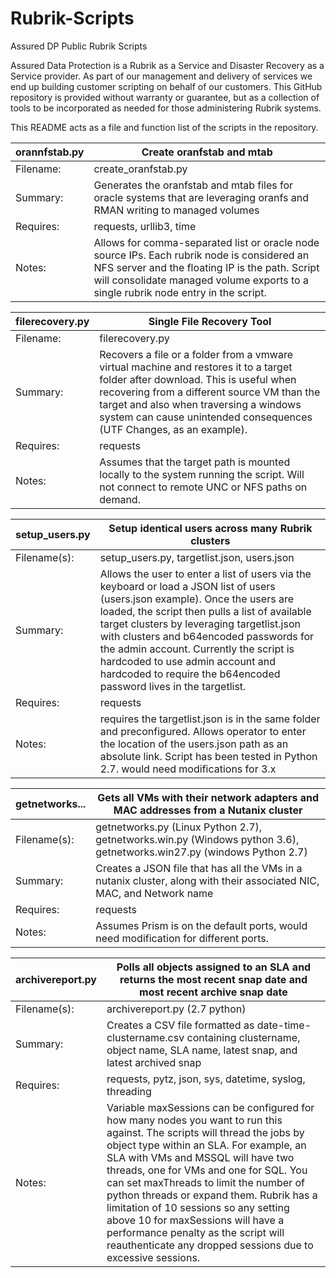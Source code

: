 # Rubrik-Scripts
Assured DP Public Rubrik Scripts

Assured Data Protection is a Rubrik as a Service and Disaster Recovery as a Service provider. As part of our management and delivery of services we end up building customer scripting on behalf of our customers. This GitHub repository is provided without warranty or guarantee, but as a collection of tools to be incorporated as needed for those administering Rubrik systems.

This README acts as a file and function list of the scripts in the repository.

orannfstab.py | Create oranfstab and mtab
------ | -----
Filename: | create_oranfstab.py
Summary: | Generates the oranfstab and mtab files for oracle systems that are leveraging oranfs and RMAN writing to managed volumes
Requires: | requests, urllib3, time
Notes: | Allows for comma-separated list or oracle node source IPs. Each rubrik node is considered an NFS server and the floating IP is the path. Script will consolidate managed volume exports to a single rubrik node entry in the script.



filerecovery.py | Single File Recovery Tool
------- | -------
Filename: | filerecovery.py
Summary: | Recovers a file or a folder from a vmware virtual machine and restores it to a target folder after download. This is useful when recovering from a different source VM than the target and also when traversing a windows system can cause unintended consequences (UTF Changes, as an example).
Requires: | requests
Notes: | Assumes that the target path is mounted locally to the system running the script. Will not connect to remote UNC or NFS paths on demand.


setup_users.py | Setup identical users across many Rubrik clusters
------- | -------
Filename(s): | setup_users.py, targetlist.json, users.json
Summary: | Allows the user to enter a list of users via the keyboard or load a JSON list of users (users.json example). Once the users are loaded, the script then pulls a list of available target clusters by leveraging targetlist.json with clusters and b64encoded passwords for the admin account. Currently the script is hardcoded to use admin account and hardcoded to require the b64encoded password lives in the targetlist.
Requires: | requests
Notes: | requires the targetlist.json is in the same folder and preconfigured. Allows operator to enter the location of the users.json path as an absolute link. Script has been tested in Python 2.7. would need modifications for 3.x


getnetworks... | Gets all VMs with their network adapters and MAC addresses from a Nutanix cluster
------- | -------
Filename(s): | getnetworks.py (Linux Python 2.7), getnetworks.win.py (Windows python 3.6), getnetworks.win27.py (windows Python 2.7)
Summary: | Creates a JSON file that has all the VMs in a nutanix cluster, along with their associated NIC, MAC, and Network name
Requires: | requests
Notes: | Assumes Prism is on the default ports, would need modification for different ports.


archivereport.py | Polls all objects assigned to an SLA and returns the most recent snap date and most recent archive snap date
------- | -------
Filename(s): | archivereport.py (2.7 python)
Summary: | Creates a CSV file formatted as date-time-clustername.csv containing clustername, object name, SLA name, latest snap, and latest archived snap
Requires: | requests, pytz, json, sys, datetime, syslog, threading
Notes: | Variable maxSessions can be configured for how many nodes you want to run this against. The scripts will thread the jobs by object type within an SLA. For example, an SLA with VMs and MSSQL will have two threads, one for VMs and one for SQL. You can set maxThreads to limit the number of python threads or expand them. Rubrik has a limitation of 10 sessions so any setting above 10 for maxSessions will have a performance penalty as the script will reauthenticate any dropped sessions due to excessive sessions.